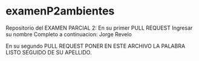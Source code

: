 # examenP2ambientes
Repositorio del EXAMEN PARCIAL 2:
En su primer PULL REQUEST Ingresar su nombre Completo a continuacion: 
Jorge Revelo

En su segundo PULL REQUEST PONER EN ESTE ARCHIVO LA PALABRA LISTO SEGUIDO DE SU APELLIDO.
